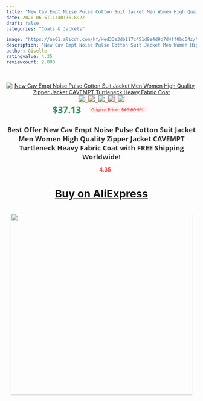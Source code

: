 ```yaml
---
title: "New Cav Empt Noise Pulse Cotton Suit Jacket Men Women High Quality Zipper Jacket CAVEMPT Turtleneck Heavy Fabric Coat"
date: 2020-06-5T11:40:36.892Z
draft: false
categories: "Coats & Jackets"

image: "https://ae01.alicdn.com/kf/Hed33e3db117c451d9e4d9b7d4ff0bc54z/New-Cav-Empt-Noise-Pulse-Cotton-Suit-Jacket-Men-Women-High-Quality-Zipper-Jacket-CAVEMPT-Turtleneck.jpg"
description: "New Cav Empt Noise Pulse Cotton Suit Jacket Men Women High Quality Zipper Jacket CAVEMPT Turtleneck Heavy Fabric Coat"
author: Giselle
ratingvalue: 4.35
reviewcount: 2.000
---
```

<br>
<div style="text-align: center;">
<a href="https://s.click.aliexpress.com/e/_A7JrjJ" target="_blank" rel="nofollow noopener noreferrer"><img alt="New Cav Empt Noise Pulse Cotton Suit Jacket Men Women High Quality Zipper Jacket CAVEMPT Turtleneck Heavy Fabric Coat" class="magnifier-image" src="https://ae01.alicdn.com/kf/Hed33e3db117c451d9e4d9b7d4ff0bc54z/New-Cav-Empt-Noise-Pulse-Cotton-Suit-Jacket-Men-Women-High-Quality-Zipper-Jacket-CAVEMPT-Turtleneck.jpg_640x640.jpg">
<br>
<img style="border:1px solid salmon" src="https://ae01.alicdn.com/kf/Hed33e3db117c451d9e4d9b7d4ff0bc54z/New-Cav-Empt-Noise-Pulse-Cotton-Suit-Jacket-Men-Women-High-Quality-Zipper-Jacket-CAVEMPT-Turtleneck.jpg_120x120.jpg">&nbsp;&nbsp;<img style="border:1px solid salmon" src="https://ae01.alicdn.com/kf/H4968d99065e24a73938c6d2c38dc3929p/New-Cav-Empt-Noise-Pulse-Cotton-Suit-Jacket-Men-Women-High-Quality-Zipper-Jacket-CAVEMPT-Turtleneck.jpg_120x120.jpg">&nbsp;&nbsp;<img style="border:1px solid salmon" src="https://ae01.alicdn.com/kf/H7d7ed8dee3ca427db59be351a42d1532V/New-Cav-Empt-Noise-Pulse-Cotton-Suit-Jacket-Men-Women-High-Quality-Zipper-Jacket-CAVEMPT-Turtleneck.jpg_120x120.jpg">&nbsp;&nbsp;<img style="border:1px solid salmon" src="https://ae01.alicdn.com/kf/H63d3fafd8c284898bdde7d2ff53a8da7s/New-Cav-Empt-Noise-Pulse-Cotton-Suit-Jacket-Men-Women-High-Quality-Zipper-Jacket-CAVEMPT-Turtleneck.jpg_120x120.jpg">&nbsp;&nbsp;<img style="border:1px solid salmon" src="https://ae01.alicdn.com/kf/H77fb71d189494bbdbc0ad1363666e8ebE/New-Cav-Empt-Noise-Pulse-Cotton-Suit-Jacket-Men-Women-High-Quality-Zipper-Jacket-CAVEMPT-Turtleneck.jpg_120x120.jpg"></a></div><br0>
<div style="text-align: center;"><span style="background-color: white; border: 0px; box-sizing: border-box; color: seagreen; display: inline-block; font-family: &quot;open sans&quot; , &quot;arial&quot; , &quot;helvetica&quot; , sans-serif , &quot;heiti&quot;; font-size: 24px; font-stretch: inherit; font-weight: 700; line-height: inherit; margin: 0px 10px 0px 0px; padding: 0px; vertical-align: middle;">$37.13 </span>
<span style="background: rgb(255 , 241 , 241); border-radius: 3px; border: 0px; box-sizing: border-box; color: #ff4747; display: inline-block; font-family: inherit; font-size: 12px; font-stretch: inherit; font-style: inherit; font-variant: inherit; font-weight: 600; line-height: inherit; margin: 0px; padding: 2px 5px; transform: scale(0.9); vertical-align: middle;">Original Price : <b style="text-decoration: line-through;">$40.80 </b> 9%&nbsp;&nbsp;</span></div>
<h1 style="color: #333333; display: inline-block; font-family: &quot;open sans&quot; , &quot;arial&quot; , &quot;helvetica&quot; , sans-serif , &quot;heiti&quot;; font-size: 18px; font-stretch: inherit; font-weight: 700; text-align: center;">Best Offer New Cav Empt Noise Pulse Cotton Suit Jacket Men Women High Quality Zipper Jacket CAVEMPT Turtleneck Heavy Fabric Coat with FREE Shipping Worldwide!</h1>
<div style="color: #ff4747; text-align: center;">
<img src="https://4.bp.blogspot.com/-M0ZcTcb-5uY/XleCXlxnR4I/AAAAAAAAAEc/OrjgMkXV1oMQFaCRZj5HQwOCBcu3w1FegCPcBGAYYCw/s1600/star.png" style="height: 15px;">&nbsp;<b>4.35</b></div>
<div class="button_cont" align="center"><a class="buynow_a" href="https://s.click.aliexpress.com/e/_A7JrjJ" target="_blank" rel="nofollow noopener noreferrer"><H1>Buy on AliExpress</H1></a></div><br>
<div class="separator" style="clear: both; text-align: center;">
<img src="https://lh3.googleusercontent.com/-pTy5HemUv9M/XlePHvY0dAI/AAAAAAAAAE4/0nX5iRUoIWY8eMW9Dpxeirr157OZliDIgCLcBGAsYHQ/s1600/badge.gif" width="480">
</div>
